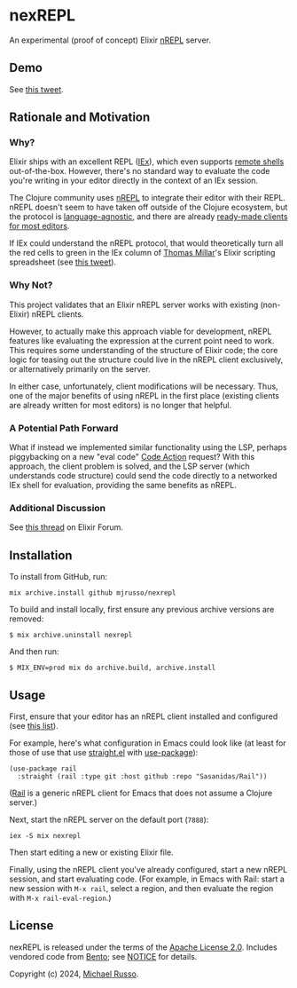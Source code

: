 # nexREPL

An experimental (proof of concept) Elixir
[nREPL](https://nrepl.org/nrepl/index.html) server.

## Demo

See [this tweet](https://twitter.com/mjrusso/status/1836458349463847153).

## Rationale and Motivation

### Why?

Elixir ships with an excellent REPL ([IEx](https://hexdocs.pm/iex/IEx.html)),
which even supports [remote
shells](https://hexdocs.pm/iex/IEx.html#module-remote-shells) out-of-the-box.
However, there's no standard way to evaluate the code you're writing in your
editor directly in the context of an IEx session.

The Clojure community uses [nREPL](https://nrepl.org/nrepl/index.html) to
integrate their editor with their REPL. nREPL doesn't seem to have taken off
outside of the Clojure ecosystem, but the protocol is
[language-agnostic](https://nrepl.org/nrepl/index.html#beyond-clojure), and
there are already [ready-made clients for most
editors](https://nrepl.org/nrepl/usage/clients.html).

If IEx could understand the nREPL protocol, that would theoretically turn all
the red cells to green in the IEx column of [Thomas
Millar](https://github.com/thmsmlr)'s Elixir scripting spreadsheet (see [this
tweet](https://x.com/thmsmlr/status/1814354658858524944)).

### Why Not?

This project validates that an Elixir nREPL server works with existing
(non-Elixir) nREPL clients.

However, to actually make this approach viable for development, nREPL features
like evaluating the expression at the current point need to work. This requires
some understanding of the structure of Elixir code; the core logic for teasing
out the structure could live in the nREPL client exclusively, or alternatively
primarily on the server.

In either case, unfortunately, client modifications will be necessary. Thus,
one of the major benefits of using nREPL in the first place (existing clients
are already written for most editors) is no longer that helpful.

### A Potential Path Forward

What if instead we implemented similar functionality using the LSP, perhaps
piggybacking on a new "eval code" [Code
Action](https://microsoft.github.io/language-server-protocol/specifications/lsp/3.17/specification/#textDocument_codeAction)
request? With this approach, the client problem is solved, and the LSP server
(which understands code structure) could send the code directly to a networked
IEx shell for evaluation, providing the same benefits as nREPL.

### Additional Discussion

See [this
thread](https://elixirforum.com/t/extending-iex-to-have-nrepl-capabilities/64872)
on Elixir Forum.

## Installation

To install from GitHub, run:

    mix archive.install github mjrusso/nexrepl

To build and install locally, first ensure any previous archive versions are
removed:

    $ mix archive.uninstall nexrepl

And then run:

    $ MIX_ENV=prod mix do archive.build, archive.install

## Usage

First, ensure that your editor has an nREPL client installed and configured
(see [this list](https://nrepl.org/nrepl/usage/clients.html)).

For example, here's what configuration in Emacs could look like (at least for
those of use that use [straight.el](https://github.com/raxod502/straight.el)
with [use-package](https://github.com/jwiegley/use-package)):

``` emacs-lisp
(use-package rail
  :straight (rail :type git :host github :repo "Sasanidas/Rail"))
```

([Rail](https://github.com/Sasanidas/Rail) is a generic nREPL client for Emacs
that does not assume a Clojure server.)

Next, start the nREPL server on the default port (`7888`):

``` shell
iex -S mix nexrepl
```

Then start editing a new or existing Elixir file.

Finally, using the nREPL client you've already configured, start a new nREPL
session, and start evaluating code. (For example, in Emacs with Rail: start a
new session with `M-x rail`, select a region, and then evaluate the region with
`M-x rail-eval-region`.)

## License

nexREPL is released under the terms of the [Apache License 2.0](LICENSE).
Includes vendored code from [Bento](https://github.com/folz/bento); see
[NOTICE](NOTICE) for details.

Copyright (c) 2024, [Michael Russo](https://mjrusso.com).
